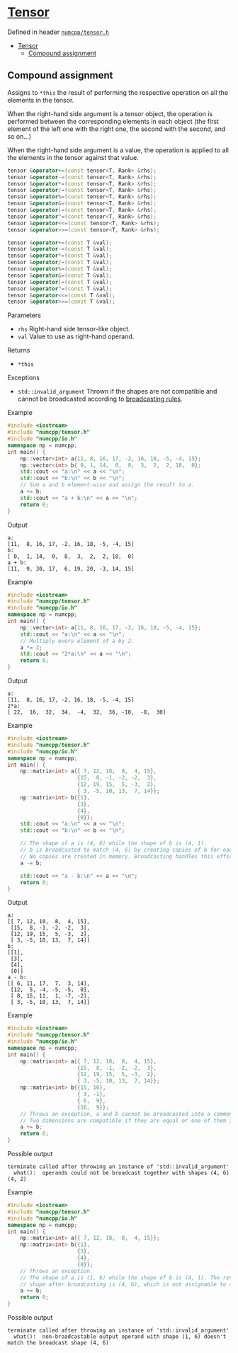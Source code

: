 # [Tensor](readme.md)

Defined in header [`numcpp/tensor.h`](/include/numcpp/tensor.h)

- [Tensor](#tensor)
  - [Compound assignment](#compound-assignment)

## Compound assignment

Assigns to `*this` the result of performing the respective operation on all the elements in the tensor.

When the right-hand side argument is a tensor object, the operation is performed between the corresponding elements in each object (the first element of the left one with the right one, the second with the second, and so on...)

When the right-hand side argument is a value, the operation is applied to all the elements in the tensor against that value.
```cpp
tensor &operator+=(const tensor<T, Rank> &rhs);
tensor &operator-=(const tensor<T, Rank> &rhs);
tensor &operator*=(const tensor<T, Rank> &rhs);
tensor &operator/=(const tensor<T, Rank> &rhs);
tensor &operator%=(const tensor<T, Rank> &rhs);
tensor &operator&=(const tensor<T, Rank> &rhs);
tensor &operator|=(const tensor<T, Rank> &rhs);
tensor &operator^=(const tensor<T, Rank> &rhs);
tensor &operator<<=(const tensor<T, Rank> &rhs);
tensor &operator>>=(const tensor<T, Rank> &rhs);

tensor &operator+=(const T &val);
tensor &operator-=(const T &val);
tensor &operator*=(const T &val);
tensor &operator/=(const T &val);
tensor &operator%=(const T &val);
tensor &operator&=(const T &val);
tensor &operator|=(const T &val);
tensor &operator^=(const T &val);
tensor &operator<<=(const T &val);
tensor &operator>>=(const T &val);
```

Parameters

* `rhs` Right-hand side tensor-like object.
* `val` Value to use as right-hand operand.

Returns

* `*this`

Exceptions

* `std::invalid_argument` Thrown if the shapes are not compatible and cannot be broadcasted according to [broadcasting rules](./Shapes/Non-member%20functions.md#broadcast_shapes).

Example

```cpp
#include <iostream>
#include "numcpp/tensor.h"
#include "numcpp/io.h"
namespace np = numcpp;
int main() {
    np::vector<int> a{11, 8, 16, 17, -2, 16, 18, -5, -4, 15};
    np::vector<int> b{ 0, 1, 14,  0,  8,  3,  2,  2, 18,  0};
    std::cout << "a:\n" << a << "\n";
    std::cout << "b:\n" << b << "\n";
    // Sum a and b element-wise and assign the result to a.
    a += b;
    std::cout << "a + b:\n" << a << "\n";
    return 0;
}
```

Output

```
a:
[11,  8, 16, 17, -2, 16, 18, -5, -4, 15]
b:
[ 0,  1, 14,  0,  8,  3,  2,  2, 18,  0]
a + b:
[11,  9, 30, 17,  6, 19, 20, -3, 14, 15]
```

Example

```cpp
#include <iostream>
#include "numcpp/tensor.h"
#include "numcpp/io.h"
namespace np = numcpp;
int main() {
    np::vector<int> a{11, 8, 16, 17, -2, 16, 18, -5, -4, 15};
    std::cout << "a:\n" << a << "\n";
    // Multiply every element of a by 2.
    a *= 2;
    std::cout << "2*a:\n" << a << "\n";
    return 0;
}
```

Output

```
a:
[11,  8, 16, 17, -2, 16, 18, -5, -4, 15]
2*a:
[ 22,  16,  32,  34,  -4,  32,  36, -10,  -8,  30]
```

Example

```cpp
#include <iostream>
#include "numcpp/tensor.h"
#include "numcpp/io.h"
namespace np = numcpp;
int main() {
    np::matrix<int> a{{ 7, 12, 18,  8,  4, 15},
                      {15,  8, -1, -2, -2,  3},
                      {12, 19, 15,  5, -3,  2},
                      { 3, -5, 10, 13,  7, 14}};
    np::matrix<int> b{{1},
                      {3},
                      {4},
                      {0}};
    std::cout << "a:\n" << a << "\n";
    std::cout << "b:\n" << b << "\n";

    // The shape of a is (4, 6) while the shape of b is (4, 1).
    // b is broadcasted to match (4, 6) by creating copies of b for each column.
    // No copies are created in memory. Broadcasting handles this efficiently.
    a -= b;

    std::cout << "a - b:\n" << a << "\n";
    return 0;
}
```

Output

```
a:
[[ 7, 12, 18,  8,  4, 15],
 [15,  8, -1, -2, -2,  3],
 [12, 19, 15,  5, -3,  2],
 [ 3, -5, 10, 13,  7, 14]]
b:
[[1],
 [3],
 [4],
 [0]]
a - b:
[[ 6, 11, 17,  7,  3, 14],
 [12,  5, -4, -5, -5,  0],
 [ 8, 15, 11,  1, -7, -2],
 [ 3, -5, 10, 13,  7, 14]]
```

Example

```cpp
#include <iostream>
#include "numcpp/tensor.h"
#include "numcpp/io.h"
namespace np = numcpp;
int main() {
    np::matrix<int> a{{ 7, 12, 18,  8,  4, 15},
                      {15,  8, -1, -2, -2,  3},
                      {12, 19, 15,  5, -3,  2},
                      { 3, -5, 10, 13,  7, 14}};
    np::matrix<int> b{{15, 16},
                      { 3, -1},
                      { 6,  9},
                      {16,  9}};
    // Throws an exception, a and b cannot be broadcasted into a common shape.
    // Two dimensions are compatible if they are equal or one of them is 1.
    a += b;
    return 0;
}
```

Possible output

```
terminate called after throwing an instance of 'std::invalid_argument'
  what():  operands could not be broadcast together with shapes (4, 6) (4, 2)
```

Example

```cpp
#include <iostream>
#include "numcpp/tensor.h"
#include "numcpp/io.h"
namespace np = numcpp;
int main() {
    np::matrix<int> a{{ 7, 12, 18,  8,  4, 15}};
    np::matrix<int> b{{1},
                      {3},
                      {4},
                      {0}};
    // Throws an exception.
    // The shape of a is (1, 6) while the shape of b is (4, 1). The resulting
    // shape after broadcasting is (4, 6), which is not assignable to a.
    a += b;
    return 0;
}
```

Possible output

```
terminate called after throwing an instance of 'std::invalid_argument'
  what():  non-broadcastable output operand with shape (1, 6) doesn't match the broadcast shape (4, 6)
```

